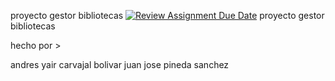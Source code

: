proyecto gestor bibliotecas
[![Review Assignment Due Date](https://classroom.github.com/assets/deadline-readme-button-24ddc0f5d75046c5622901739e7c5dd533143b0c8e959d652212380cedb1ea36.svg)](https://classroom.github.com/a/UhcYLOEZ)
proyecto gestor bibliotecas 

hecho por >

andres yair carvajal bolivar 
juan jose pineda sanchez

